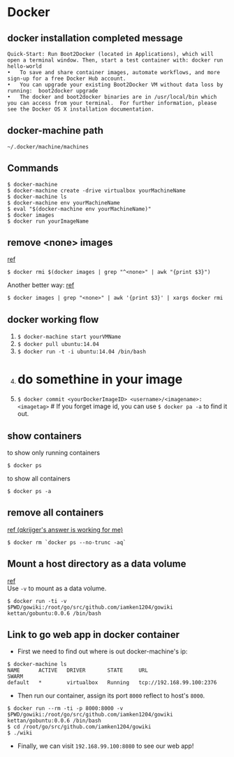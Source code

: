 # Docker

## docker installation completed message
```
Quick-Start: Run Boot2Docker (located in Applications), which will open a terminal window. Then, start a test container with: docker run hello-world
•	To save and share container images, automate workflows, and more sign-up for a free Docker Hub account.
•	You can upgrade your existing Boot2Docker VM without data loss by running:  boot2docker upgrade
•	The docker and boot2docker binaries are in /usr/local/bin which you can access from your terminal.  For further information, please see the Docker OS X installation documentation.
```

## docker-machine path
`~/.docker/machine/machines`

## Commands
    $ docker-machine
    $ docker-machine create -drive virtualbox yourMachineName
    $ docker-machine ls
    $ docker-machine env yourMachineName
    $ eval "$(docker-machine env yourMachineName)"
    $ docker images
    $ docker run yourImageName
    
## remove \<none\> images
[ref](http://jimhoskins.com/2013/07/27/remove-untagged-docker-images.html)
```shell
$ docker rmi $(docker images | grep "^<none>" | awk "{print $3}")
```
Another better way: [ref](http://stackoverflow.com/questions/17236796/how-to-remove-old-docker-containers)
```
$ docker images | grep "<none>" | awk '{print $3}' | xargs docker rmi
```

## docker working flow
1. `$ docker-machine start yourVMName`
2. `$ docker pull ubuntu:14.04`
3. `$ docker run -t -i ubuntu:14.04 /bin/bash`
4. # do somethine in your image
5. `$ docker commit <yourDockerImageID> <username>/<imagename>:<imagetag>` # If you forget image id, you can use `$ docker pa -a` to find it out.

## show containers
to show only running containers
```shell
$ docker ps
```
to show all containers
```shell
$ docker ps -a
```

## remove all containers
[ref (qkrijger's answer is working for me)](http://stackoverflow.com/questions/17236796/how-to-remove-old-docker-containers)
```
$ docker rm `docker ps --no-trunc -aq`
```

## Mount a host directory as a data volume
[ref](https://docs.docker.com/userguide/dockervolumes/)   
Use `-v` to mount as a data volume.
```
$ docker run -ti -v $PWD/gowiki:/root/go/src/github.com/iamken1204/gowiki kettan/gobuntu:0.0.6 /bin/bash
```

## Link to go web app in docker container
* First we need to find out where is out docker-machine's ip:   
```
$ docker-machine ls
NAME      ACTIVE   DRIVER       STATE     URL                         SWARM
default   *        virtualbox   Running   tcp://192.168.99.100:2376
```
* Then run our container, assign its port `8000` reflect to host's `8000`.
```
$ docker run --rm -ti -p 8000:8000 -v $PWD/gowiki:/root/go/src/github.com/iamken1204/gowiki kettan/gobuntu:0.0.6 /bin/bash
$ cd /root/go/src/github.com/iamken1204/gowiki
$ ./wiki
```
* Finally, we can visit `192.168.99.100:8080` to see our web app!
